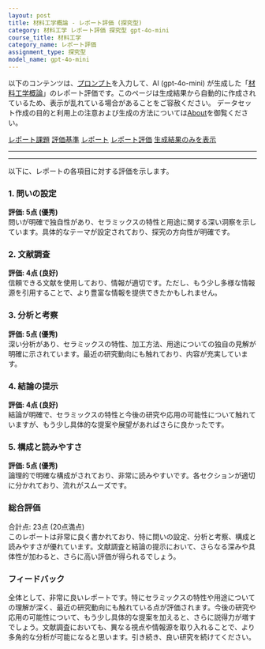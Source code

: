 ```yaml
---
layout: post
title: 材料工学概論 - レポート評価 (探究型)
category: 材料工学 レポート評価 探究型 gpt-4o-mini
course_title: 材料工学
category_name: レポート評価
assignment_type: 探究型
model_name: gpt-4o-mini
---
```


以下のコンテンツは、[プロンプト](https://github.com/takedatoshiyuki/synthetic_assignments/tree/main/generated/材料工学/gpt-4o-mini/prompt_レポート評価-探究型.md)を入力して、AI (gpt-4o-mini) が生成した「[材料工学概論](/contents/材料工学/)」のレポート評価です。このページは生成結果から自動的に作成されているため、表示が乱れている場合があることをご容赦ください。
データセット作成の目的と利用上の注意および生成の方法については[About](/About)を御覧ください。

[レポート課題](../レポート課題-探究型)
[評価基準](../評価基準-探究型)
[レポート](../レポート-探究型)
[レポート評価](../レポート評価-探究型)
[生成結果のみを表示](https://github.com/takedatoshiyuki/synthetic_assignments/tree/main/generated/材料工学/gpt-4o-mini/レポート評価-探究型.md)
  

***
***
  
以下に、レポートの各項目に対する評価を示します。

### 1. 問いの設定
**評価: 5点 (優秀)**  
問いが明確で独自性があり、セラミックスの特性と用途に関する深い洞察を示しています。具体的なテーマが設定されており、探究の方向性が明確です。

### 2. 文献調査
**評価: 4点 (良好)**  
信頼できる文献を使用しており、情報が適切です。ただし、もう少し多様な情報源を引用することで、より豊富な情報を提供できたかもしれません。

### 3. 分析と考察
**評価: 5点 (優秀)**  
深い分析があり、セラミックスの特性、加工方法、用途についての独自の見解が明確に示されています。最近の研究動向にも触れており、内容が充実しています。

### 4. 結論の提示
**評価: 4点 (良好)**  
結論が明確で、セラミックスの特性と今後の研究や応用の可能性について触れていますが、もう少し具体的な提案や展望があればさらに良かったです。

### 5. 構成と読みやすさ
**評価: 5点 (優秀)**  
論理的で明確な構成がされており、非常に読みやすいです。各セクションが適切に分かれており、流れがスムーズです。

### 総合評価
合計点: 23点 (20点満点)  
このレポートは非常に良く書かれており、特に問いの設定、分析と考察、構成と読みやすさが優れています。文献調査と結論の提示において、さらなる深みや具体性が加わると、さらに高い評価が得られるでしょう。

### フィードバック
全体として、非常に良いレポートです。特にセラミックスの特性や用途についての理解が深く、最近の研究動向にも触れている点が評価されます。今後の研究や応用の可能性について、もう少し具体的な提案を加えると、さらに説得力が増すでしょう。文献調査においても、異なる視点や情報源を取り入れることで、より多角的な分析が可能になると思います。引き続き、良い研究を続けてください。
